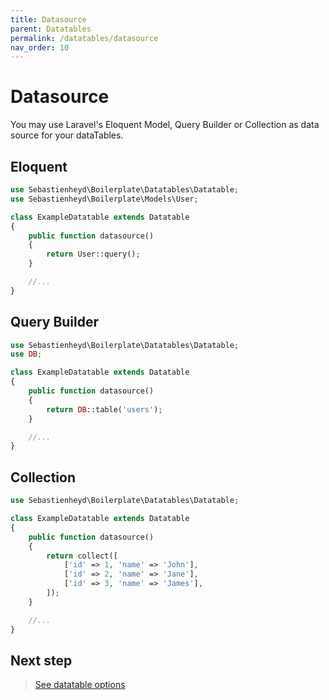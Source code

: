 ```yaml
---
title: Datasource
parent: Datatables
permalink: /datatables/datasource
nav_order: 10
---
```


# Datasource

You may use Laravel's Eloquent Model, Query Builder or Collection as data source for your dataTables.

## Eloquent

```php
use Sebastienheyd\Boilerplate\Datatables\Datatable;
use Sebastienheyd\Boilerplate\Models\User;

class ExampleDatatable extends Datatable
{
    public function datasource()
    {
        return User::query();
    }

    //...
}
```

## Query Builder

```php
use Sebastienheyd\Boilerplate\Datatables\Datatable;
use DB;

class ExampleDatatable extends Datatable
{
    public function datasource()
    {
        return DB::table('users');
    }

    //...
}
```

## Collection

```php
use Sebastienheyd\Boilerplate\Datatables\Datatable;

class ExampleDatatable extends Datatable
{
    public function datasource()
    {
        return collect([
            ['id' => 1, 'name' => 'John'],
            ['id' => 2, 'name' => 'Jane'],
            ['id' => 3, 'name' => 'James'],
        ]);
    }

    //...
}
```

## Next step

> [See datatable options](options)